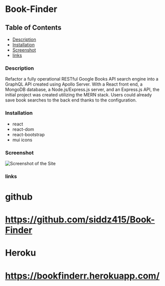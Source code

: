 # Book-Finder

## Table of Contents
* [Description](#description)
* [Installation](#installation)
* [Screenshot](#screenshot)
* [links](#links)


### Description
Refactor a fully operational RESTful Google Books API search engine into a GraphQL API created using Apollo Server. With a React front end, a MongoDB database, a Node.js/Express.js server, and an Express.js API, the initial project was created utilizing the MERN stack. Users could already save book searches to the back end thanks to the configuration.


### Installation
* react
* react-dom
* react-bootstrap
* mui icons


### Screenshot
![Screenshot of the Site](./00-sandbox/src/assets/react.png)

### links
# github
# https://github.com/siddz415/Book-Finder

# Heroku
# https://bookfinderr.herokuapp.com/
